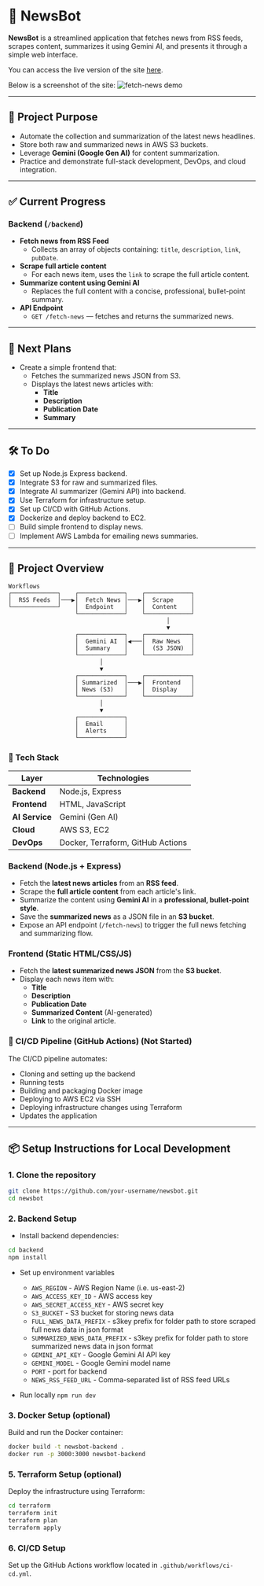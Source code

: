 # 📰 NewsBot

**NewsBot** is a streamlined application that fetches news from RSS feeds, scrapes content, summarizes it using Gemini AI, and presents it through a simple web interface.

You can access the live version of the site [here](http://18.116.13.146:3000/fetch-news).

Below is a screenshot of the site:
![fetch-news demo](https://github.com/user-attachments/assets/34990fe6-d8e0-4f74-8a36-7a8beb055697)

---

## 📌 Project Purpose

- Automate the collection and summarization of the latest news headlines.
- Store both raw and summarized news in AWS S3 buckets.
- Leverage **Gemini (Google Gen AI)** for content summarization.
- Practice and demonstrate full-stack development, DevOps, and cloud integration.

---

## ✅ Current Progress

### Backend (`/backend`)

- **Fetch news from RSS Feed**
  - Collects an array of objects containing: `title`, `description`, `link`, `pubDate`.
- **Scrape full article content**
  - For each news item, uses the `link` to scrape the full article content.
- **Summarize content using Gemini AI**
  - Replaces the full content with a concise, professional, bullet-point summary.
- **API Endpoint**
  - `GET /fetch-news` — fetches and returns the summarized news.

---

## 📌 Next Plans

- Create a simple frontend that:
  - Fetches the summarized news JSON from S3.
  - Displays the latest news articles with:
    - **Title**
    - **Description**
    - **Publication Date**
    - **Summary**

---

## 🛠️ To Do

- [x] Set up Node.js Express backend.
- [x] Integrate S3 for raw and summarized files.
- [x] Integrate AI summarizer (Gemini API) into backend.
- [x] Use Terraform for infrastructure setup.
- [x] Set up CI/CD with GitHub Actions.
- [x] Dockerize and deploy backend to EC2.
- [ ] Build simple frontend to display news.
- [ ] Implement AWS Lambda for emailing news summaries.

---

## 🧱 Project Overview

```
Workflows
┌─────────────┐    ┌─────────────┐    ┌─────────────┐
│  RSS Feeds  │───▶│  Fetch News │───▶│  Scrape     │
└─────────────┘    │  Endpoint   │    │  Content    │
                   └─────────────┘    └─────────────┘
                                             │
                                             ▼
                   ┌─────────────┐    ┌─────────────┐
                   │  Gemini AI  │◀───│  Raw News   │
                   │  Summary    │    │  (S3 JSON)  │
                   └─────────────┘    └─────────────┘
                          │
                          ▼
                   ┌─────────────┐    ┌─────────────┐
                   │ Summarized  │───▶│  Frontend   │
                   │ News (S3)   │    │  Display    │
                   └─────────────┘    └─────────────┘
                          │
                          ▼
                   ┌─────────────┐
                   │  Email      │
                   │  Alerts     │
                   └─────────────┘
```

### 🚀 Tech Stack

| Layer         | Technologies |
|---------------|--------------|
| **Backend**   | Node.js, Express |
| **Frontend**  | HTML, JavaScript |
| **AI Service**| Gemini (Gen AI) |
| **Cloud**     | AWS S3, EC2 |
| **DevOps**    | Docker, Terraform, GitHub Actions |

### Backend (Node.js + Express)

- Fetch the **latest news articles** from an **RSS feed**.
- Scrape the **full article content** from each article's link.
- Summarize the content using **Gemini AI** in a **professional, bullet-point style**.
- Save the **summarized news** as a JSON file in an **S3 bucket**.
- Expose an API endpoint (`/fetch-news`) to trigger the full news fetching and summarizing flow.

### Frontend (Static HTML/CSS/JS)

- Fetch the **latest summarized news JSON** from the **S3 bucket**.
- Display each news item with:
  - **Title**
  - **Description**
  - **Publication Date**
  - **Summarized Content** (AI-generated)
  - **Link** to the original article.


### 🔄 CI/CD Pipeline (GitHub Actions) (Not Started)

The CI/CD pipeline automates:

- Cloning and setting up the backend
- Running tests
- Building and packaging Docker image
- Deploying to AWS EC2 via SSH
- Deploying infrastructure changes using Terraform
- Updates the application

---

## 📦 Setup Instructions for Local Development

### 1. Clone the repository

```bash
git clone https://github.com/your-username/newsbot.git
cd newsbot
```
### 2. Backend Setup
- Install backend dependencies:
```bash
cd backend
npm install
```
- Set up environment variables
  - `AWS_REGION` - AWS Region Name (i.e. us-east-2)
  - `AWS_ACCESS_KEY_ID` - AWS access key
  - `AWS_SECRET_ACCESS_KEY` - AWS secret key
  - `S3_BUCKET` - S3 bucket for storing news data
  - `FULL_NEWS_DATA_PREFIX` - s3key prefix for folder path to store scraped full news data in json format
  - `SUMMARIZED_NEWS_DATA_PREFIX` - s3key prefix for folder path to store summarized news data in json format
  - `GEMINI_API_KEY` - Google Gemini AI API key
  - `GEMINI_MODEL` - Google Gemini model name
  - `PORT` - port for backend 
  - `NEWS_RSS_FEED_URL` - Comma-separated list of RSS feed URLs

- Run locally
```npm run dev```

### 3. Docker Setup (optional)
Build and run the Docker container:
```bash
docker build -t newsbot-backend .
docker run -p 3000:3000 newsbot-backend
```
### 5. Terraform Setup (optional)
Deploy the infrastructure using Terraform:
```bash
cd terraform
terraform init
terraform plan
terraform apply
```
### 6. CI/CD Setup
Set up the GitHub Actions workflow located in ```.github/workflows/ci-cd.yml```.
